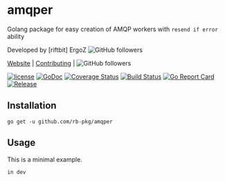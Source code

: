# amqper
Golang package for easy creation of AMQP workers with `resend if error` ability

Developed by \[riftbit\] ErgoZ ![GitHub followers](https://img.shields.io/github/followers/ergoz?label=Follow&style=social)

[Website](https://riftbit.com) | [Contributing](https://riftbit.com/How-to-Contribute) | ![GitHub followers](https://img.shields.io/github/followers/riftbit?label=Follow&style=social)

[![license](https://img.shields.io/github/license/rb-pkg/amqper.svg)](LICENSE)
[![GoDoc](http://img.shields.io/badge/go-documentation-blue.svg?style=flat-square)](https://godoc.org/github.com/rb-pkg/amqper)
[![Coverage Status](https://coveralls.io/repos/github/rb-pkg/amqper/badge.svg?branch=master)](https://coveralls.io/github/rb-pkg/amqper?branch=master)
[![Build Status](https://travis-ci.org/rb-pkg/amqper.svg?branch=master)](https://travis-ci.org/rb-pkg/amqper)
[![Go Report Card](https://goreportcard.com/badge/github.com/rb-pkg/amqper)](https://goreportcard.com/report/github.com/rb-pkg/amqper)
[![Release](https://img.shields.io/badge/release-v1.1.0-blue.svg?style=flat)](https://github.com/rb-pkg/amqper/releases)

## Installation

```
go get -u github.com/rb-pkg/amqper
```

## Usage
This is a minimal example.

```go
in dev
```
